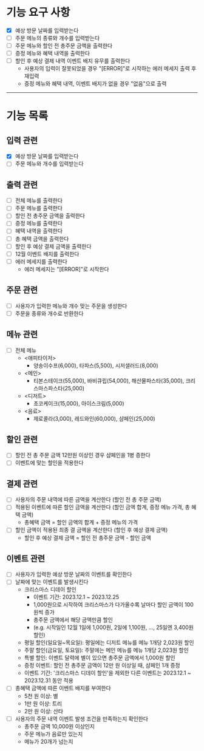 # 기능 요구 사항

- [x] 예상 방문 날짜를 입력받는다
- [ ] 주문 메뉴의 종류와 개수를 입력받는다
- [ ] 주문 메뉴와 할인 전 총주문 금액을 출력한다
- [ ] 증정 메뉴와 혜택 내역을 출력한다
- [ ] 할인 후 예상 결제 내역 이벤트 배지 유무를 출력한다
  - 사용자의 입력이 잘못되었을 경우 "[ERROR]"로 시작하는 에러 메세지 출력 후 재입력
  - 증정 메뉴와 혜택 내역, 이벤트 배지가 없을 경우 "없음"으로 출력

---

# 기능 목록

## 입력 관련

- [x] 예상 방문 날짜를 입력받는다
- [ ] 주문 메뉴와 개수를 입력받는다

## 출력 관련

- [ ] 전체 메뉴를 출력한다
- [ ] 주문 메뉴를 출력한다
- [ ] 할인 전 총주문 금액을 출력한다
- [ ] 증정 메뉴를 출력한다
- [ ] 혜택 내역을 출력한다
- [ ] 총 혜택 금액을 출력한다
- [ ] 할인 후 예상 결제 금액을 출력한다
- [ ] 12월 이벤트 배지를 출력한다
- [ ] 에러 메세지를 출력한다
  - 에러 메세지는 "[ERROR]"로 시작한다

## 주문 관련

- [ ] 사용자가 입력한 메뉴와 개수 맞는 주문을 생성한다
- [ ] 주문을 종류와 개수로 반환한다

## 메뉴 관련

- [ ] 전체 메뉴
  - <애피타이저>
    - 양송이수프(6,000), 타파스(5,500), 시저샐러드(8,000)
  - <메인>
    - 티본스테이크(55,000), 바비큐립(54,000), 해산물파스타(35,000), 크리스마스파스타(25,000)
  - <디저트>
    - 초코케이크(15,000), 아이스크림(5,000)
  - <음료>
    - 제로콜라(3,000), 레드와인(60,000), 샴페인(25,000)

## 할인 관련

- [ ] 할인 전 총 주문 금액 12만원 이상인 경우 샴페인을 1병 증한다
- [ ] 이벤트에 맞는 할인을 적용한다

## 결제 관련

- [ ] 사용자의 주문 내역에 따른 금액을 계산한다 (할인 전 총 주문 금액)
- [ ] 적용된 이벤트에 따른 할인 금액을 계산한다 (할인 금액 합계, 증정 메뉴 가격, 총 혜택 금액)
  - 총혜택 금액 = 할인 금액의 합계 + 증정 메뉴의 가격
- [ ] 할인 금액이 적용된 최종 결 금액을 계산한다 (할인 후 예상 결제 금액)
  - 할인 후 예상 결제 금액 = 할인 전 총주문 금액 - 할인 금액

## 이벤트 관련

- [ ] 사용자가 입력한 예상 방문 날짜의 이벤트를 확인한다
- [ ] 날짜에 맞는 이벤트를 발생시킨다
  - 크리스마스 디데이 할인
    - 이벤트 기간: 2023.12.1 ~ 2023.12.25
    - 1,000원으로 시작하여 크리스마스가 다가올수록 날마다 할인 금액이 100원씩 증가
    - 총주문 금액에서 해당 금액만큼 할인
    - (e.g. 시작일인 12월 1일에 1,000원, 2일에 1,100원, ..., 25일엔 3,400원 할인)
  - 평일 할인(일요일~목요일): 평일에는 디저트 메뉴를 메뉴 1개당 2,023원 할인
  - 주말 할인(금요일, 토요일): 주말에는 메인 메뉴를 메뉴 1개당 2,023원 할인
  - 특별 할인: 이벤트 달력에 별이 있으면 총주문 금액에서 1,000원 할인
  - 증정 이벤트: 할인 전 총주문 금액이 12만 원 이상일 때, 샴페인 1개 증정
  - 이벤트 기간: '크리스마스 디데이 할인'을 제외한 다른 이벤트는 2023.12.1 ~ 2023.12.31 동안 적용
- [ ] 총혜택 금액에 따른 이벤트 배지를 부여한다
  - 5천 원 이상: 별
  - 1만 원 이상: 트리
  - 2만 원 이상: 산타
- [ ] 사용자의 주문 내역 이벤트 발생 조건을 만족하는지 확인한다
  - 총주문 금액 10,000원 이상인지
  - 주문 메뉴가 음료만 있는지
  - 메뉴가 20개가 넘는지
  


